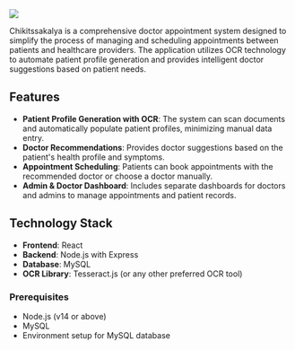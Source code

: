 <img src="https://capsule-render.vercel.app/api?type=waving&height=300&color=gradient&text=Chikitsakalaya&reversal=false&textBg=false&fontSize=89&fontAlignY=41" />

Chikitssakalya is a comprehensive doctor appointment system designed to simplify the process of managing and scheduling appointments between patients and healthcare providers. The application utilizes OCR technology to automate patient profile generation and provides intelligent doctor suggestions based on patient needs.

## Features

- **Patient Profile Generation with OCR**: The system can scan documents and automatically populate patient profiles, minimizing manual data entry.
- **Doctor Recommendations**: Provides doctor suggestions based on the patient's health profile and symptoms.
- **Appointment Scheduling**: Patients can book appointments with the recommended doctor or choose a doctor manually.
- **Admin & Doctor Dashboard**: Includes separate dashboards for doctors and admins to manage appointments and patient records.

## Technology Stack

- **Frontend**: React
- **Backend**: Node.js with Express
- **Database**: MySQL
- **OCR Library**: Tesseract.js (or any other preferred OCR tool)


### Prerequisites

- Node.js (v14 or above)
- MySQL
- Environment setup for MySQL database